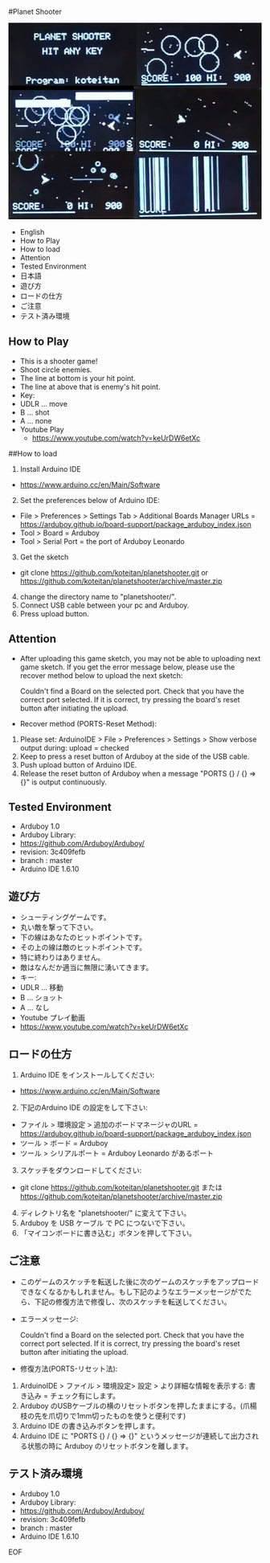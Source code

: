 #Planet Shooter

![screen shot](/ss.jpg)

* English
 * How to Play
 * How to load
 * Attention
 * Tested Environment  
* 日本語
 * 遊び方
 * ロードの仕方
 * ご注意
 * テスト済み環境
 
## How to Play

* This is a shooter game!
* Shoot circle enemies.
* The line at bottom is your hit point.
* The line at above that is enemy's hit point.
* Key:
 * UDLR ... move
 * B    ... shot
 * A    ... none
* Youtube Play
  * https://www.youtube.com/watch?v=keUrDW6etXc

##How to load

1. Install Arduino IDE
 * https://www.arduino.cc/en/Main/Software
2. Set the preferences below of Arduino IDE:
 * File > Preferences > Settings Tab > Additional Boards Manager URLs = 
   https://arduboy.github.io/board-support/package_arduboy_index.json
 * Tool > Board       = Arduboy
 * Tool > Serial Port = the port of Arduboy Leonardo
3. Get the sketch
 * git clone https://github.com/koteitan/planetshooter.git or https://github.com/koteitan/planetshooter/archive/master.zip
4. change the directory name to "planetshooter/".
5. Connect USB cable between your pc and Arduboy.
6. Press upload button.

## Attention

* After uploading this game sketch, you may not be able to uploading next game sketch. If you get the error message below, please use the recover method below to upload the next sketch:

    Couldn't find a Board on the selected port. Check that you have the correct port selected.  If it is correct, try pressing the board's reset button after initiating the upload.

 * Recover method (PORTS-Reset Method):
  1. Please set: ArduinoIDE > File > Preferences > Settings > Show verbose output during: upload = checked
  2. Keep to press a reset button of Arduboy at the side of the USB cable.
  3. Push upload button of Arduino IDE.
  4. Release the reset button of Arduboy when a message "PORTS {} / {} => {}" is output continuously.

## Tested Environment
* Arduboy 1.0
* Arduboy Library:
 * https://github.com/Arduboy/Arduboy/
 * revision: 3c409fefb
 * branch  : master
* Arduino IDE 1.6.10

## 遊び方  
* シューティングゲームです。
* 丸い敵を撃って下さい。
* 下の線はあなたのヒットポイントです。
* その上の線は敵のヒットポイントです。
* 特に終わりはありません。
* 敵はなんだか適当に無限に湧いてきます。
* キー:
 * UDLR ... 移動
 * B    ... ショット
 * A    ... なし
* Youtube プレイ動画
 * https://www.youtube.com/watch?v=keUrDW6etXc

## ロードの仕方

1. Arduino IDE をインストールしてください:
 - https://www.arduino.cc/en/Main/Software
2. 下記のArduino IDE の設定をして下さい:
 - ファイル > 環境設定 > 追加のボードマネージャのURL = 
    https://arduboy.github.io/board-support/package_arduboy_index.json
 - ツール > ボード         = Arduboy
 - ツール > シリアルポート = Arduboy Leonardo があるポート
3. スケッチをダウンロードしてください:
 - git clone https://github.com/koteitan/planetshooter.git または https://github.com/koteitan/planetshooter/archive/master.zip
4. ディレクトリ名を "planetshooter/" に変えて下さい。
5. Arduboy を USB ケーブル で PC につないで下さい。
6. 「マイコンボードに書き込む」ボタンを押して下さい。

## ご注意

* このゲームのスケッチを転送した後に次のゲームのスケッチをアップロードできなくなるかもしれません。もし下記のようなエラーメッセージがでたら、下記の修復方法で修復し、次のスケッチを転送してください。
 * エラーメッセージ:

    Couldn't find a Board on the selected port. Check that you have the correct port selected.  If it is correct, try pressing the board's reset button after initiating the upload.

 * 修復方法(PORTS-リセット法):
  1. ArduinoIDE > ファイル > 環境設定> 設定 > より詳細な情報を表示する: 書き込み = チェック有にします。
  2. Arduboy のUSBケーブルの横のリセットボタンを押したままにする。(爪楊枝の先を爪切りで1mm切ったものを使うと便利です)
  3. Arduino IDE の書き込みボタンを押します。
  4. Arduino IDE に "PORTS {} / {} => {}" というメッセージが連続して出力される状態の時に Arduboy のリセットボタンを離します。 

## テスト済み環境
* Arduboy 1.0
* Arduboy Library:
 * https://github.com/Arduboy/Arduboy/
 * revision: 3c409fefb
 * branch  : master
* Arduino IDE 1.6.10

EOF
